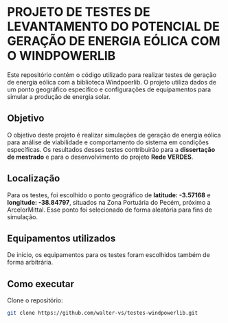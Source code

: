 # PROJETO DE TESTES DE LEVANTAMENTO DO POTENCIAL DE GERAÇÃO DE ENERGIA EÓLICA COM O WINDPOWERLIB

Este repositório contém o código utilizado para realizar testes de geração de energia eólica com a biblioteca Windpoerlib. O projeto utiliza dados de um ponto geográfico específico e configurações de equipamentos para simular a produção de energia solar.

## Objetivo

O objetivo deste projeto é realizar simulações de geração de energia eólica para análise de viabilidade e comportamento do sistema em condições específicas. Os resultados desses testes contribuirão para a **dissertação de mestrado** e para o desenvolvimento do projeto **Rede VERDES**.

## Localização

Para os testes, foi escolhido o ponto geográfico de **latitude: -3.57168** e **longitude: -38.84797**, situados na Zona Portuária do Pecém, próximo a ArcelorMittal. Esse ponto foi selecionado de forma aleatória para fins de simulação.

## Equipamentos utilizados

De início, os equipamentos para os testes foram escolhidos também de forma arbitrária.

## Como executar

Clone o repositório:
```bash
git clone https://github.com/walter-vs/testes-windpowerlib.git
